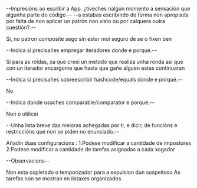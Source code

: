 --Impresións ao escribir a App. ¿tiveches nalgún momento a sensación que algunha parte do código --
--a estabas escribindo de forma non apropiada por falta de non aplicar un patrón non visto ou por calquera outra cuestión?.--

Si, no patron composite sego sin estar moi seguro de se o fixen ben

--Indica si precisañes empregar iteradores donde e porqué.--

Si para as roldas, xa que creei un metodo que realiza unha ronda asi que con un iterador encargome que hasta que gañe alguen estas continuaran

--Indica si precisañes sobreescribir hashcode/equals donde e porqué.--

No

--Indica donde usaches comparable/comparator e porqué.--

Non o utilicei 

--Unha lista breve das meioras achegadas por ti, e dicir, de funcións e restriccións que non se piden no enunciado.--

Añadin duas configuracions :
        1.Podese modificar a cantidade de impostores
        2.Podese modificar a cantidade de tarefas asignadas a cada xogador

--Observacions--

Non esta copletado o temporizador para a expulsion dun sospeitoso
As tarefas non se mostran en listaxes organizados